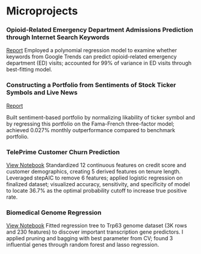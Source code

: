 
# Microprojects 


### Opioid-Related Emergency Department Admissions Prediction through Internet Search Keywords
[Report](https://github.com/klg125/portfolio/blob/master/notebooks/Opioid_STEMFellowship.pdf)
Employed a polynomial regression model to examine whether keywords from Google Trends can predict opioid-related emergency department (ED) visits; accounted for 99% of variance in ED visits through best-fitting model.

### Constructing a Portfolio from Sentiments of Stock Ticker Symbols and Live News
[Report](https://github.com/klg125/portfolio/blob/master/notebooks/StockReturns.pdf)

Built sentiment-based portfolio by normalizing likability of ticker symbol and by regressing this portfolio on the Fama-French three-factor model; achieved 0.027% monthly outperformance compared to benchmark portfolio.

### TelePrime Customer Churn Prediction 
[View Notebook](https://github.com/klg125/portfolio/blob/master/notebooks/TelePrime%20Churn.pdf)
Standardized 12 continuous features on credit score and customer demographics, creating 5 derived features on tenure length. Leveraged stepAIC to remove 6 features; applied logistic regression on finalized dataset; visualized accuracy, sensitivity, and specificity of model to locate 36.7% as the optimal probability cutoff to increase true positive rate.

### Biomedical Genome Regression 
[View Notebook](https://github.com/klg125/portfolio/blob/master/notebooks/Regression%20in%20Biomedical%20Research_Github.pdf)
Fitted regression tree to Trp63 genome dataset (3K rows and 230 features) to discover important transcription gene predictors. I applied pruning and bagging with best parameter from CV; found 3 influential genes through random forest and lasso regression. 



